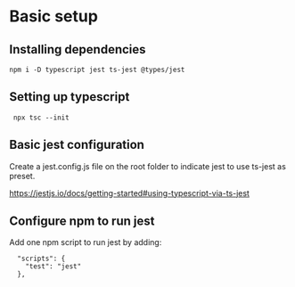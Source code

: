 # Basic setup

## Installing dependencies

```
npm i -D typescript jest ts-jest @types/jest
```

## Setting up typescript

```
 npx tsc --init
```

## Basic jest configuration

Create a jest.config.js file on the root folder to indicate jest to
use ts-jest as preset.

https://jestjs.io/docs/getting-started#using-typescript-via-ts-jest

## Configure npm to run jest

Add one npm script to run jest by adding:

```
  "scripts": {
    "test": "jest"
  },
```
